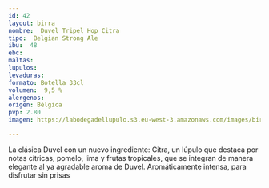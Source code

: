 ```yaml
---
id: 42
layout: birra
nombre:  Duvel Tripel Hop Citra
tipo:  Belgian Strong Ale
ibu:  48
ebc:
maltas: 
lupulos: 
levaduras: 
formato: Botella 33cl
volumen:  9,5 %
alergenos: 
origen: Bélgica
pvp: 2.80
imagen: https://labodegadellupulo.s3.eu-west-3.amazonaws.com/images/birras/duveltriple.jpg

---
```

La clásica Duvel con un nuevo ingrediente: Citra, un lúpulo que destaca por notas cítricas, pomelo, lima y frutas tropicales, que se integran de manera elegante al ya agradable aroma de Duvel. Aromáticamente intensa, para disfrutar sin prisas






